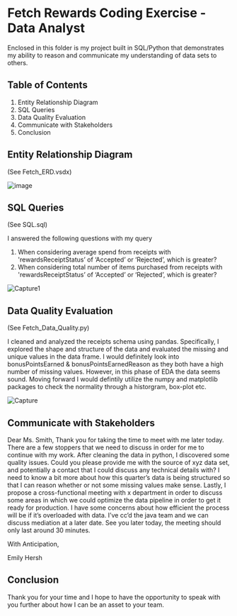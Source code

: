 # Fetch Rewards Coding Exercise - Data Analyst
Enclosed in this folder is my project built in SQL/Python that demonstrates my ability to reason and communicate my understanding of data sets to others.

## Table of Contents
1. Entity Relationship Diagram
2. SQL Queries
3. Data Quality Evaluation
4. Communicate with Stakeholders
5. Conclusion 

## Entity Relationship Diagram
(See Fetch_ERD.vsdx)

![image](https://user-images.githubusercontent.com/78304652/132506922-de53c302-6282-4a11-a3ec-dd301221efbe.png)


## SQL Queries
(See SQL.sql)

I answered the following questions with my query
1. When considering average spend from receipts with 'rewardsReceiptStatus’ of ‘Accepted’ or ‘Rejected’, which is greater?
2. When considering total number of items purchased from receipts with 'rewardsReceiptStatus’ of ‘Accepted’ or ‘Rejected’, which is greater?

![Capture1](https://user-images.githubusercontent.com/78304652/132505330-cec681c8-2f78-4ec5-8b4f-6a0a0d826f2b.PNG)

## Data Quality Evaluation
(See Fetch_Data_Quality.py)

I cleaned and analyzed the receipts schema using pandas. Specifically, I explored the shape and structure of the data and evaluated the missing and unique values in the data frame. I would definitely look into bonusPointsEarned & bonusPointsEarnedReason as they both have a high number of missing values. However, in this phase of EDA the data seems sound. Moving forward I would defintily utilize the numpy and matplotlib packages to check the normality through a historgram, box-plot etc. 

![Capture](https://user-images.githubusercontent.com/78304652/132500383-4e26f500-8800-4d21-a3c9-cea01634c6a5.PNG)

## Communicate with Stakeholders
Dear Ms. Smith,
	Thank you for taking the time to meet with me later today. There are a few stoppers that we need to discuss in order for me to continue with my work. After cleaning the data in python, I discovered some quality issues. Could you please provide me with the source of xyz data set, and potentially a contact that I could discuss any technical details with? I need to know a bit more about how this quarter’s data is being structured so that I can reason whether or not some missing values make sense. Lastly, I propose a cross-functional meeting with x department in order to discuss some areas in which we could optimize the data pipeline in order to get it ready for production. I have some concerns about how efficient the process will be if it’s overloaded with data. I’ve cc’d the java team and we can discuss mediation at a later date. See you later today, the meeting should only last around 30 minutes.
  
With Anticipation,

Emily Hersh 


## Conclusion
Thank you for your time and I hope to have the opportunity to speak with you further about how I can be an asset to your team.
